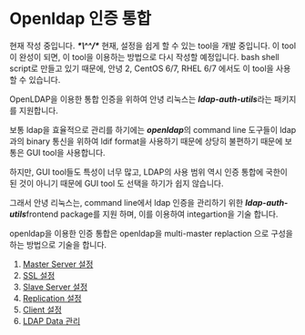 # Openldap 인증 통합

현재 작성 중입니다. ___\*\\^^/\*___
현재, 설정을 쉽게 할 수 있는 tool을 개발 중입니다. 이 tool이 완성이 되면, 이 tool을 이용하는 방법으로 다시 작성할 예정입니다. bash shell script로 만들고 있기 때문에, 안녕 2, CentOS 6/7, RHEL 6/7 에서도 이 tool을 사용할 수 있습니다.

OpenLDAP을 이용한 통합 인증을 위하여 안녕 리눅스는 ***ldap-auth-utils***라는 패키지를 지원합니다.

보통 ldap을 효율적으로 관리를 하기에는 ***openldap***의 command line 도구들이 ldap과의 binary 통신을 위하여 ldif format을 사용하기 때문에 상당히 불편하기 때문에 보통은 GUI tool을 사용합니다.

하지만, GUI tool들도 특성이 너무 많고, LDAP의 사용 범위 역시 인증 통합에 국한이 된 것이 아니기 때문에 GUI tool
도 선택을 하기가 쉽지 않습니다.

그래서 안녕 리눅스는, command line에서 ldap 인증을 관리하기 위한 ***ldap-auth-utils***frontend package를 지원 하며, 이를 이용하여 integartion을 기술 합니다.

openldap을 이용한 인증 통합은 openldap을 multi-master replaction 으로 구성을 하는 방법으로 기술을 합니다.

1. [Master Server 설정](chapter2-3-auth-intergrate-openldap-1.md)
2. [SSL 설정](chapter2-3-auth-intergrate-openldap-2.md)
3. [Slave Server 설정](chapter2-3-auth-intergrate-openldap-3.md)
4. [Replication 설정](chapter2-3-auth-intergrate-openldap-4.md)
5. [Client 설정](chapter2-3-auth-intergrate-openldap-5.md)
6. [LDAP Data 관리](chapter2-3-auth-intergrate-openldap-6.md)